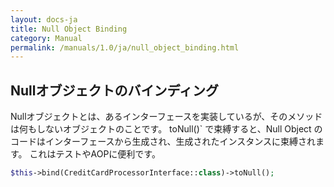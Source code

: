 ```yaml
---
layout: docs-ja
title: Null Object Binding
category: Manual
permalink: /manuals/1.0/ja/null_object_binding.html
---
```

## Nullオブジェクトのバインディング

Nullオブジェクトとは、あるインターフェースを実装しているが、そのメソッドは何もしないオブジェクトのことです。
toNull()` で束縛すると、Null Object のコードはインターフェースから生成され、生成されたインスタンスに束縛されます。
これはテストやAOPに便利です。

```php
$this->bind(CreditCardProcessorInterface::class)->toNull();
```
